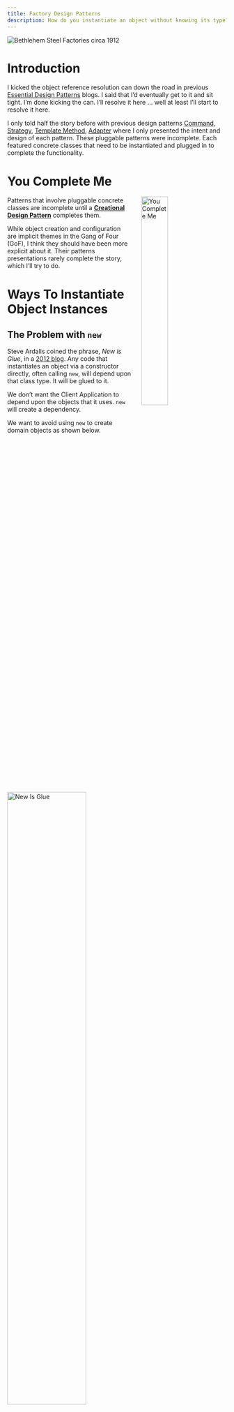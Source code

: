 ```yaml
---
title: Factory Design Patterns
description: How do you instantiate an object without knowing its type?
---
```


![Bethlehem Steel Factories circa 1912](/assets/FactoryBethlehemSteel.jpg "Image Source: https://picryl.com/media/panorama-of-the-bethlehem-steel-works-south-bethlehem-pa-1")
 
# Introduction
I kicked the object reference resolution can down the road in previous [Essential Design Patterns](https://jhumelsine.github.io/2023/09/07/essential-design-patterns.html) blogs. I said that I’d eventually get to it and sit tight. I’m done kicking the can. I’ll resolve it here … well at least I’ll start to resolve it here.

I only told half the story before with previous design patterns [Command](https://jhumelsine.github.io/2023/09/18/command-design-pattern.html), [Strategy](https://jhumelsine.github.io/2023/09/21/strategy-design-pattern.html), [Template Method](https://jhumelsine.github.io/2023/09/26/template-method-design-pattern.html), [Adapter](https://jhumelsine.github.io/2023/09/29/adapter-design-pattern.html) where I only presented the intent and design of each pattern. These pluggable patterns were incomplete. Each featured concrete classes that need to be instantiated and plugged in to complete the functionality.

# You Complete Me

<img src="https://i.imgflip.com/839whe.jpg" alt="You Complete Me" title="Image Source: https://imgflip.com/i/839whe" width = "35%" align="right" style="padding: 0 20px;">

Patterns that involve pluggable concrete classes are incomplete until a [**Creational Design Pattern**](https://jhumelsine.github.io/2025/07/18/creational-design-patterns.html) completes them.

While object creation and configuration are implicit themes in the Gang of Four (GoF), I think they should have been more explicit about it. Their patterns presentations rarely complete the story, which I’ll try to do.

# Ways To Instantiate Object Instances

## The Problem with `new`
Steve Ardalis coined the phrase, _New is Glue_, in a [2012 blog](https://ardalis.com/new-is-glue/). Any code that instantiates an object via a constructor directly, often calling `new`, will depend upon that class type. It will be glued to it.

We don’t want the Client Application to depend upon the objects that it uses. `new` will create a dependency.

We want to avoid using `new` to create domain objects as shown below.

<img src="/assets/FactoryNewIsGlue.png" alt="New Is Glue" width = "60%" align="center" style="padding-right: 20px;">

Using `new` is usually fine for utilities, such as:
```java
String name = new String()
```
The GoF addressed this conceptually with their first design principle: [Program to an interface, not an implementation](https://jhumelsine.github.io/2023/09/06/design-pattern-principles.html#program-to-an-interface-not-an-implementation). This principle states that the code should depend upon interfaces and not specific classes. But it doesn’t state how references to interfaces are resolved.

A naïve approach could look like this, where the Client Application declares the reference as an interface, but it’s still calling `new` to instantiate the reference.

<img src="/assets/FactoryInterfaceOnly.png" alt="Programming to Interface but calling new()" width = "60%" align="center" style="padding-right: 20px;">

The GoF continued their interface theme with their [Creational Design Patterns](https://jhumelsine.github.io/2025/07/18/creational-design-patterns.html), which complete the story for most design patterns when paired together. The Creational Design Patterns instantiate objects without the Client Application having direct knowledge of the class type for the instantiated object. The GoF were obsessed with encapsulating class type within a Creational Design Pattern so that the Client Application would not know the type.

## Resolving Object References Without Calling `new` Directly
We have a bit of a paradox. We need to resolve references to interfaces without direct knowledge of the class type, but the only way to instantiate an object is via a constructor which requires direct knowledge of the class type. We can resolve this paradox with a little indirection. I can think of several ways to resolve an object reference without the Client Application calling `new` directly. The constructor is still invoked via `new` but never by the Client Application.

## Factories
Static methods are associated with classes, not objects. Therefore, static methods can be invoked from the class without an object. Static method invocation is a technique favorited by the GoF in their Creational Design Patterns. It generally takes two forms:
* Factory Method
* Factory Class

### Factory Method
Here’s an example of Factory Method. The Client Application calls the static `acquire(Kind)` method, which returns a `MyInterface` object. `Kind` refers to the type of class that the Client Application may desire. Notice that `acquire(Kind)` can return a class instance of `MyClassA` and `MyClassB` for `Kind` `A` and `B` respectively. While the Client Application does know `Kind` it does not know `MyClassA` or `MyClassB`. `MyInterfaceFactory` could return any class for `A` or `B` if those classes extend `MyInterface`.

<img src="/assets/FactoryMethod.png" alt="Factory Method" width = "90%" align="center" style="padding-right: 20px;">
 
### Factory Class
Factory Class is like Factory Method. The main difference is that the `MyInterfaceFactory` is not part of the `MyInterface` hierarchy. Notice that nothing changes from the Client Application’s point of view.
The GoF tend to feature the Factory Method technique, but I prefer the Factory Class technique. While it’s still a matter of personal choice, I prefer Factory Class over Factory Method, because:
* Java doesn’t support multiple inheritance; I don’t want to introduce a base class solely for the purpose of instantiating descendant objects.
* I prefer the separation of concerns with this design. The interface [contract](https://jhumelsine.github.io/2025/06/10/contracts.html) and its concrete implementations are separate from the mechanism that creates the object instances.

<img src="/assets/FactoryClass.png" alt="Factory Class" width = "90%" align="center" style="padding-right: 20px;">
 
## Abstract Factory
[Abstract Factory](https://jhumelsine.github.io/2025/07/30/abstract-factory.html) is the first one you encounter in detail when reading the GoF book. It’s a bit overwhelming as the first pattern encountered. I’ve presented it here as a modification to the Factory Class:
* `MyInterfaceFactory` is a new element. It’s an interface that defines a contract for creating an instance of `MyInterface`.
* Client Application is a little different. It doesn’t access a static class method. It accesses `acquire(Kind)` via a reference to `interfaceFactory`. And I’m going to kick the resolution can of `interfaceFactory` down the road once more. Its resolution will be in the next blog. See: [Dependency Injection](https://jhumelsine.github.io/2023/10/09/dependency-injection-design-pattern.html).
* The _virtual_ creation line from `MyInterfaceFactory` to `MyInterface` is only to highlight that as far as the Client Application is concerned, `MyInterfaceFactory` created `MyInterface`, but it is actually created by `MyInterfaceFactoryImpl`.
* The curved line is not an implementation detail. It defines an architectural/design boundary. All the business logic abstraction resides above the line. All dependency details reside below the line. This gives us great freedom in plugging in different factory implementations for different needs, such as production dependencies or test double dependencies.

<img src="/assets/AbstractFactory.png" alt="Abstract Factory" width = "90%" align="center" style="padding-right: 20px;">
 
__NOTE:__ The above diagram is inspired by a diagram in Bob Martin’s Clean Architecture book.

# Gang Of Four Creational Design Pattern Inventory
The GoF [Creational Design Patterns](https://jhumelsine.github.io/2025/07/18/creational-design-patterns.html) used the techniques listed above. In some cases, their patterns are mostly identical to the above, but they often provide additional features or context. I’ll list them with brief descriptions. See the references section below for more resources for specific Creational Design Patterns.

## Factory Method
The GoF Factory Method is so close to what I described above that I don’t need to provide any additional context.

## Singleton
Singleton ensures that only one instance of the class is ever created. It’s quite possibly the most overly used and incorrectly used design pattern. The GoF’s implementation is not thread safe. Singletons should not contain state unless that state applies to all Client Applications globally.

There are legitimate uses for Singleton. Just make sure you only use it for those reasons.

## Flyweight/Multiton
Flyweight is not listed as a Creational Design Pattern by the GoF. It’s in the Structural Patterns group. It’s like Singleton in that it ensures a single object instance, but it does so based upon a unique key. There can be more than one instance of a class, but there can only be one instance for each unique key. This is why it’s also known as Multiton, which is a play on words with Singleton.

## Object Pool
Object Pool is not in the GoF inventory. With an Object Pool, the number of possible Objects for a class is fixed. An Object Pool is usually used for classes where creation of the class is resource intensive. A Thread Pool is a type of Object Pool.

Object Pool has several additional considerations:
* An object in the pool needs to be sanitized before it can be reused.
* A policy is required when there’s a request for an object and all existing objects are being used. Possible policies include:
    * Block Waiting
    * Callback notification availability
    * Unavailable resource exception
    * Expanding the pool

## Abstract Factory
The GoF Abstract Factory is close to what I described above, but Abstract Factory descriptions usually focus upon the ability create consistent instances of interface family types. That is, they help ensure a consistent set of objects when several interfaces need to interact consistently. For example, you wouldn't want one factory that returned a production object another one that returned a test object to interact. Abstract Factory helps avoid that.

Abstract Factory is a Factory of Factory of Factory Methods.

## Prototype
Prototype is different from Factories. Factory patterns often encapsulate `new` within a static method. Factories still need to know the class type. Prototype's mechanism encapsulates `new` within a non-static method. A new object is acquired with Prototype by calling the non-static method of an existing object, which calls its own constructor via `new` and returns a new object instance.

Prototype includes a repository. _Breeder_ objects are created and added to the Prototype repository. Each object is identifiable via a key, which could be a name or any unique key. When a new object is needed, the repository is searched using the key. If a breeder object is found for that key, then its non-static method is called, and the object it instantiates is returned.

Prototype doesn't know class types. It can return a new object for any breeder object in its repository. This makes it a flexible creational pattern when the set of possible class types aren't known in advance.

## Builder
I don’t think I can describe Builder in a paragraph or two and give it justice. I’ll just state that it’s useful when you need to initialize and assemble a composite of objects rather than a single object instance.

Builder is the second design pattern in the GoF book. If Abstract Factory doesn’t confuse the casual reader, then Builder will. This is usually around the place where I put the book back on the shelf the first few times that I tried to read it.

# Creational Design Patterns Not Always Used In Isolation.
The creation techniques and the Creational Design Patterns can be used in combination. For example, in the Factory Method or Factory Class examples above, the statements for each `case` in the `switch` block called `new`. Each of these could be resolved with another creational design pattern. It might look something like this:
```java
public MyInterface acquire(Kind kind) throws NotFound {
    switch (kind) {
        case A: return MyClassA.acquire();
        case B: return MyClassB.acquire();
        default: throw new NotFound(kind);
    }
}
```

# Creational Design Pattern … Goofs?
I think the GoF goofed in at least two aspects of their Creational Design Pattern presentation.

## What Happened to Encapsulation?
The GoF were obsessed with encapsulation. Don’t let the Client Application know the class type. Then they feature method names for each Creational Design Pattern that suggests the creation mechanism:
* Factory Method and Abstract Factory feature `create()` or `make()`
* Singleton features `instance()` or `getInstance()`
* Builder features `construct()`
* Prototype features `clone()`

Using method names that indicate creation mechanism breaks encapsulation. Let’s consider the Client Application. Its main concern is acquiring a method. It doesn’t care about the creation mechanism. That’s why I used `acquire()` in all of my examples.

## Memory Leaks?
The GoF tend to use C++ for their creational design pattern examples, and this is C++ from 1995.

I don’t recall any sample code where they delete any objects created via their design patterns. Some of their examples leak memory. I assume they assumed that developers would know enough to handle the memory management.

When I was a C++ developer, I’d pair `acquire()` with `release(object)` when I designed creational mechanisms. When the Client Application was done with an object, it would `release` it. The `release(object)` method would manage any cleanup that was needed. Keep in mind that Factory Method objects would be deleted. Object Pool objects would be cleaned and returned to the Pool. Singletons would not be affected. By adding `release`, the creation mechanism was also responsible for any clean up. The only developer responsibility was calling `release`.

I didn’t trust developers to always call `release(object)`. So I used [Resource Allocation Is Instantiation](https://en.wikipedia.org/wiki/Resource_acquisition_is_initialization) (RAII). A small wrapper class managed the object lifecycle. `acquire()` was called in the wrapper's constructor and `release(object)` was called in its destructor. I’d had come full circle and completely encapsulated the use of creational design patterns within an object whose lifecycle was traditional C++.

Java has garbage collection, so memory management isn’t as necessary, but it shouldn’t be ignored. I don’t think there’s a need for `release(object)` in Java, but Singleton and Flyweight/Multiton can leak memory. Once these objects are allocated, they are never released. [Weak references](https://www.baeldung.com/java-weak-reference) might be a way to ensure that their memory is recovered when no longer in use.

And Object Pool will always leak memory; although, a fixed amount of memory.

# References
Previous blogs tended to focus upon one design pattern. This one expanded into several. There are too many for individual references. However, most [Creational Design Patterns](https://jhumelsine.github.io/2025/07/18/creational-design-patterns.html) references tend to be clustered. I'll present as many clusters as possible, since it should be relatively easy to find details for a specific design pattern.

There are many online resources with diagrams and implementations in different programming languages. Here are some free resources:

* [My Introduction to Creational Design Patterns](https://jhumelsine.github.io/2025/07/18/creational-design-patterns.html)
* [Wikipedia Creational Design Patterns](https://en.wikipedia.org/wiki/Software_design_pattern#Creational_patterns)
* [Source Making Creational Design Patterns](https://sourcemaking.com/design_patterns/creational_patterns)
* [Refactoring Guru Creational Design Patterns](https://refactoring.guru/design-patterns/creational-patterns)
* [DoFactory Creational Design Patterns](https://www.dofactory.com/net/design-patterns#creational)
* Project Management Institute doesn't have a Creational page. It only provides pages for three Creational patterns:
  * [Abstract Factory](https://www.pmi.org/disciplined-agile/the-design-patterns-repository/the-abstract-factory-pattern)
  * [Builder](https://www.pmi.org/disciplined-agile/the-design-patterns-repository/the-builder-pattern)
  * [Singleton](https://www.pmi.org/disciplined-agile/the-design-patterns-repository/the-singleton-pattern)
* and for more, Google: [Creational Design Pattern](https://www.google.com/search?q=creational+design+patterns)

Here are some resources that can be purchased or are included in a subscription service:
* [Gang of Four Creational Design Patterns](https://learning.oreilly.com/library/view/design-patterns-elements/0201633612/ch03.html)
* Agile Principles, Patterns, and Practices in C#, Chapter 29 ([O'Reilly](https://learning.oreilly.com/library/view/agile-principles-patterns/0131857258/) and [Amazon](https://www.amazon.com/Agile-Principles-Patterns-Practices-C/dp/0131857258))
* Clean Code: Design Patterns, Episode 26 video ([Clean Coders](https://cleancoders.com/episode/clean-code-episode-26) and [O'Reilly](https://learning.oreilly.com/videos/clean-code-fundamentals/9780134661742/9780134661742-code_03_26_00/))
* Head First Design Patterns, Chapter 4 ([O'Reilly](https://learning.oreilly.com/library/view/head-first-design/9781492077992/ch04.html) and [Amazon](https://www.amazon.com/Head-First-Design-Patterns-Object-Oriented-ebook/dp/B08P3X99QP))

